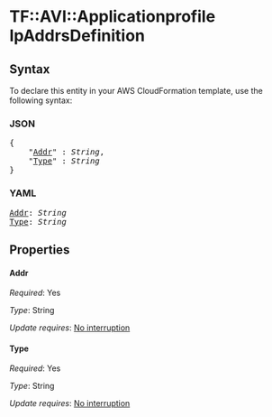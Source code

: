 # TF::AVI::Applicationprofile IpAddrsDefinition

## Syntax

To declare this entity in your AWS CloudFormation template, use the following syntax:

### JSON

<pre>
{
    "<a href="#addr" title="Addr">Addr</a>" : <i>String</i>,
    "<a href="#type" title="Type">Type</a>" : <i>String</i>
}
</pre>

### YAML

<pre>
<a href="#addr" title="Addr">Addr</a>: <i>String</i>
<a href="#type" title="Type">Type</a>: <i>String</i>
</pre>

## Properties

#### Addr

_Required_: Yes

_Type_: String

_Update requires_: [No interruption](https://docs.aws.amazon.com/AWSCloudFormation/latest/UserGuide/using-cfn-updating-stacks-update-behaviors.html#update-no-interrupt)

#### Type

_Required_: Yes

_Type_: String

_Update requires_: [No interruption](https://docs.aws.amazon.com/AWSCloudFormation/latest/UserGuide/using-cfn-updating-stacks-update-behaviors.html#update-no-interrupt)

